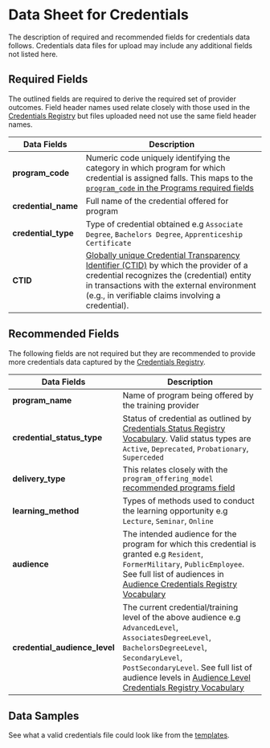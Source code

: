 # Data Sheet for Credentials
The description of required and recommended fields for credentials data follows. Credentials data files for upload may include any additional fields not listed here.

## Required Fields
The outlined fields are required to derive the required set of provider outcomes. Field header names used relate closely with those used in the [Credentials Registry](http://credreg.net/) but files uploaded need not use the same field header names.

Data Fields | Description
------------| --------------
**program_code** |  Numeric code uniquely identifying the category in which program for which credential is assigned falls. This maps to the [`program_code` in the Programs required fields](https://github.com/workforce-data-initiative/tpot-data-definitions/blob/master/datasheets/PROGRAMS.md#required-fields)
**credential_name** | Full name of the credential offered for program
**credential_type** | Type of credential obtained e.g `Associate Degree`, `Bachelors Degree`, `Apprenticeship Certificate`
**CTID** | [Globally unique Credential Transparency Identifier (CTID)](http://credreg.net/ctdl/terms/ctid#ctid) by which the provider of a credential recognizes the (credential) entity in transactions with the external environment (e.g., in verifiable claims involving a credential).

## Recommended Fields
The following fields are not required but they are recommended to provide more credentials data captured by the [Credentials Registry](http://credreg.net/).

Data Fields | Description
------------| --------------
**program_name** | Name of program being offered by the training provider
**credential_status_type** | Status of credential as outlined by [Credentials Status Registry Vocabulary](http://credreg.net/registry/assistant#vocab_CredentialStatus). Valid status types are `Active`, `Deprecated`, `Probationary`, `Superceded`
**delivery_type** | This relates closely with the `program_offering_model` [recommended programs field](https://github.com/workforce-data-initiative/tpot-data-definitions/blob/master/datasheets/PROGRAMS.md#recommended-fields)
**learning_method** | Types of methods used to conduct the learning opportunity e.g `Lecture`, `Seminar`, `Online`
**audience** | The intended audience for the program for which this credential is granted e.g `Resident`, `FormerMilitary`, `PublicEmployee`. See full list of audiences in [Audience Credentials Registry Vocabulary](http://credreg.net/registry/assistant#vocab_Audience)
**credential_audience_level** | The current credential/training level of the above audience e.g `AdvancedLevel`, `AssociatesDegreeLevel`, `BachelorsDegreeLevel`, `SecondaryLevel`, `PostSecondaryLevel`. See full list of audience levels in [Audience Level Credentials Registry Vocabulary](http://credreg.net/registry/assistant#vocab_AudienceLevel)

## Data Samples
See what a valid credentials file could look like from the [templates](https://github.com/workforce-data-initiative/tpot-data-definitions/blob/master/templates/credentials.csv).

